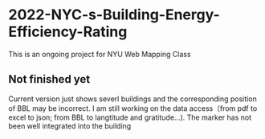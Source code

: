 # 2022-NYC-s-Building-Energy-Efficiency-Rating
This is an ongoing project for NYU Web Mapping Class
## Not finished yet
Current version just shows severl buildings and the corresponding position of BBL may be incorrect. I am still working on the data access（from pdf to excel to json; from BBL to langtitude and gratitude...).
The marker has not been well integrated into the building
